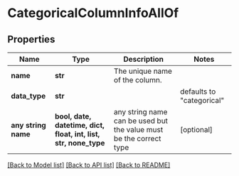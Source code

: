# CategoricalColumnInfoAllOf


## Properties
Name | Type | Description | Notes
------------ | ------------- | ------------- | -------------
**name** | **str** | The unique name of the column. | 
**data_type** | **str** |  | defaults to "categorical"
**any string name** | **bool, date, datetime, dict, float, int, list, str, none_type** | any string name can be used but the value must be the correct type | [optional]

[[Back to Model list]](../README.md#documentation-for-models) [[Back to API list]](../README.md#documentation-for-api-endpoints) [[Back to README]](../README.md)


